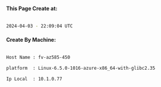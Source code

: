 
   
#### This Page Create at:

```bash

2024-04-03 - 22:09:04 UTC

```

#### Create By Machine:

```bash

Host Name : fv-az585-450

platform  : Linux-6.5.0-1016-azure-x86_64-with-glibc2.35

Ip Local  : 10.1.0.77

```

